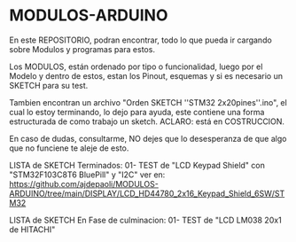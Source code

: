 # MODULOS-ARDUINO

En este REPOSITORIO, podran encontrar, todo lo que pueda ir cargando sobre Modulos y programas para estos.

Los MODULOS, están ordenado por tipo o funcionalidad, luego por el Modelo y dentro de estos, estan los Pinout, esquemas y si es necesario un SKETCH para su test.

Tambien encontran un archivo "Orden SKETCH ''STM32 2x20pines''.ino", el cual lo estoy terminando, lo dejo para ayuda, este contiene una forma estructurada de como trabajo un sketch. ACLARO: está en COSTRUCCION.

En caso de dudas, consultarme, NO dejes que lo desesperanza de que algo que no funciene te aleje de esto.

LISTA de SKETCH Terminados:
01- TEST de "LCD Keypad Shield" con "STM32F103C8T6 BluePill" y "I2C"
    ver en: https://github.com/ajdepaoli/MODULOS-ARDUINO/tree/main/DISPLAY/LCD_HD44780_2x16_Keypad_Shield_6SW/STM32


LISTA de SKETCH En Fase de culminacion:
01- TEST de "LCD LM038 20x1 de HITACHI"
